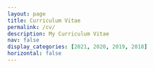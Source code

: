 ```yaml
---
layout: page
title: Curriculum Vitae
permalink: /cv/
description: My Curriculum Vitae
nav: false
display_categories: [2021, 2020, 2019, 2018]
horizontal: false
---
```

